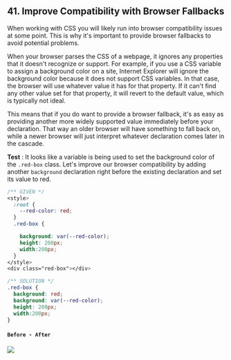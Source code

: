 ## 41. Improve Compatibility with Browser Fallbacks
When working with CSS you will likely run into browser compatibility issues at some point. This is why it's important to provide browser fallbacks to avoid potential problems.

When your browser parses the CSS of a webpage, it ignores any properties that it doesn't recognize or support. For example, if you use a CSS variable to assign a background color on a site, Internet Explorer will ignore the background color because it does not support CSS variables. In that case, the browser will use whatever value it has for that property. If it can't find any other value set for that property, it will revert to the default value, which is typically not ideal.

This means that if you do want to provide a browser fallback, it's as easy as providing another more widely supported value immediately before your declaration. That way an older browser will have something to fall back on, while a newer browser will just interpret whatever declaration comes later in the cascade.



**Test** : It looks like a variable is being used to set the background color of the `.red-box` class. Let's improve our browser compatibility by adding another `background` declaration right before the existing declaration and set its value to red.

```css
/** GIVEN */
<style>
  :root {
    --red-color: red;
  }
  .red-box {

    background: var(--red-color);
    height: 200px;
    width:200px;
  }
</style>
<div class="red-box"></div>

/** SOLUTION */
.red-box {
  background: red;
  background: var(--red-color);
  height: 200px;
  width:200px;
}
```

#### `Before - After`
![](http://i64.tinypic.com/2pzjzh4.png)
